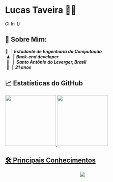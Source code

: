 #  Lucas Taveira 👨‍💻
<p>
  <a href="https://github.com/LucasLimaT">
    <picture>
      <source media="(prefers-color-scheme: dark)" srcset="https://cdn.simpleicons.org/github/white">
      <img alt="GitHub" title="GitHub" height="15" width="15" src="https://cdn.simpleicons.org/github"></picture></a>
  <a href="https://www.instagram.com/taveiralima">
    <picture>
      <source media="(prefers-color-scheme: dark)" srcset="https://cdn.simpleicons.org/instagram/white">
      <img alt="Instagram" title="Instagram" height="15" width="15" src="https://cdn.simpleicons.org/instagram"></picture></a>
  <a href="https://www.linkedin.com/in/lucas-taveira-de-lima">
    <picture>
      <source media="(prefers-color-scheme: dark)" srcset="https://cdn.simpleicons.org/linkedin/white">
      <img alt="LinkedIn" title="LinkedIn" height="15" width="15" src="https://cdn.simpleicons.org/linkedin"></a>
</p>


## 🔎 Sobre Mim:
📖&nbsp;&nbsp;|&ensp;***Estudante de Engenharia da Computação***<br>
 &nbsp;♟&nbsp;&nbsp;|&ensp;***Back-end developer***<br>
 &nbsp;📍&nbsp;&nbsp;&nbsp;|&ensp;***Santo Antônio do Leverger, Brasil***<br>
&nbsp;🎈&nbsp;&nbsp;|&ensp;***21 anos***




## 📈 Estatísticas do GitHub
<div>
<a href="https://github.com/LucasLimaT">
<img loading="lazy" height=165em" src="https://github-readme-stats.vercel.app/api?username=LucasLimaT&show_icons=true&theme=dark&include_all_commits=true&count_private=true&icon_color=fff"/>
<img loading="lazy" height="165em" src="https://github-readme-stats.vercel.app/api/top-langs/?username=LucasLimaT&langs_count=3&theme=dark"/>
</div>
  
## 🛠️ Principais Conhecimentos
<p align="center">
  <a href="https://github.com/LucasLimaT">
    <img src="https://skillicons.dev/icons?i=c,py,java,mysql,postgres,fastapi,django,git,github,docker,arduino&theme=dark" />
  </a>
</p>
